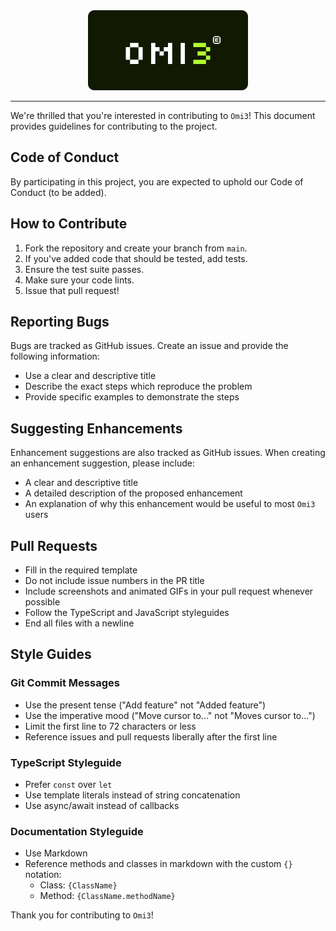 <div align="center">
  <img src="./logo.svg" alt="Logo Omi3"/>
</div>

---

We're thrilled that you're interested in contributing to `Omi3`! This document provides guidelines for contributing to the project.

## Code of Conduct

By participating in this project, you are expected to uphold our Code of Conduct (to be added).

## How to Contribute

1. Fork the repository and create your branch from `main`.
2. If you've added code that should be tested, add tests.
3. Ensure the test suite passes.
4. Make sure your code lints.
5. Issue that pull request!

## Reporting Bugs

Bugs are tracked as GitHub issues. Create an issue and provide the following information:

- Use a clear and descriptive title
- Describe the exact steps which reproduce the problem
- Provide specific examples to demonstrate the steps

## Suggesting Enhancements

Enhancement suggestions are also tracked as GitHub issues. When creating an enhancement suggestion, please include:

- A clear and descriptive title
- A detailed description of the proposed enhancement
- An explanation of why this enhancement would be useful to most `Omi3` users

## Pull Requests

- Fill in the required template
- Do not include issue numbers in the PR title
- Include screenshots and animated GIFs in your pull request whenever possible
- Follow the TypeScript and JavaScript styleguides
- End all files with a newline

## Style Guides

### Git Commit Messages

- Use the present tense ("Add feature" not "Added feature")
- Use the imperative mood ("Move cursor to..." not "Moves cursor to...")
- Limit the first line to 72 characters or less
- Reference issues and pull requests liberally after the first line

### TypeScript Styleguide

- Prefer `const` over `let`
- Use template literals instead of string concatenation
- Use async/await instead of callbacks

### Documentation Styleguide

- Use Markdown
- Reference methods and classes in markdown with the custom `{}` notation:
  - Class: `{ClassName}`
  - Method: `{ClassName.methodName}`

Thank you for contributing to `Omi3`!
